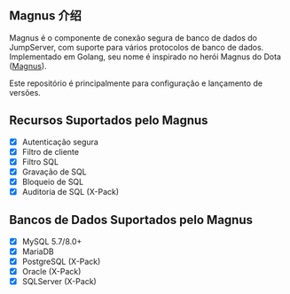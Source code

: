 ## Magnus 介绍

Magnus é o componente de conexão segura de banco de dados do JumpServer, com suporte para vários protocolos de banco de dados. Implementado em Golang, seu nome é inspirado no herói Magnus do Dota ([Magnus](https://www.dota2.com/hero/magnus)).

Este repositório é principalmente para configuração e lançamento de versões.

## Recursos Suportados pelo Magnus

- [x] Autenticação segura
- [x] Filtro de cliente
- [x] Filtro SQL
- [x] Gravação de SQL
- [x] Bloqueio de SQL
- [x] Auditoria de SQL (X-Pack)

## Bancos de Dados Suportados pelo Magnus

- [x] MySQL 5.7/8.0+
- [x] MariaDB
- [x] PostgreSQL (X-Pack)
- [x] Oracle (X-Pack)
- [x] SQLServer (X-Pack)
